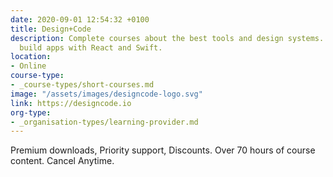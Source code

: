 ```yaml
---
date: 2020-09-01 12:54:32 +0100
title: Design+Code
description: Complete courses about the best tools and design systems. Prototype and
  build apps with React and Swift.
location:
- Online
course-type:
- _course-types/short-courses.md
image: "/assets/images/designcode-logo.svg"
link: https://designcode.io
org-type: 
- _organisation-types/learning-provider.md
---
```

Premium downloads, Priority support, Discounts. Over 70 hours of course content. Cancel Anytime.